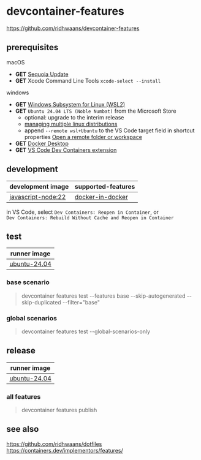 # devcontainer-features
https://github.com/ridhwaans/devcontainer-features

## prerequisites
macOS
- **GET** [Sequoia Update](https://support.apple.com/macos/upgrade)  
- **GET** Xcode Command Line Tools `xcode-select --install`

windows
- **GET** [Windows Subsystem for Linux (WSL2)](https://learn.microsoft.com/en-us/windows/wsl/install#update-to-wsl-2)  
- **GET** `Ubuntu 24.04 LTS (Noble Numbat)` from the Microsoft Store
    - optional: upgrade to the interim release  
    - [managing multiple linux distributions](https://learn.microsoft.com/en-us/windows/wsl/wsl-config#managing-multiple-linux-distributions)  
    - append `--remote wsl+Ubuntu` to the VS Code target field in shortcut properties [Open a remote folder or workspace](https://code.visualstudio.com/docs/remote/wsl#_from-the-windows-command-prompt)  
- **GET** [Docker Desktop](https://www.docker.com/products/docker-desktop/)  
- **GET** [VS Code Dev Containers extension](https://marketplace.visualstudio.com/items?itemName=ms-vscode-remote.remote-containers)  

## development

| development image                                                                   | supported-features                                                                                       | 
|-------------------------------------------------------------------------------------|----------------------------------------------------------------------------------------------------------|
| [javascript-node:22](https://github.com/devcontainers/images/tree/main/src/javascript-node) | [docker-in-docker](https://github.com/devcontainers/features/tree/main/src/docker-in-docker) |

in VS Code, select `Dev Containers: Reopen in Container`, or  
`Dev Containers: Rebuild Without Cache and Reopen in Container` 

## test

| runner image                                     |
|--------------------------------------------------|
| [ubuntu-24.04](https://github.com/actions/runner-images/blob/main/images/ubuntu/Ubuntu2404-Readme.md) |

### base scenario
> devcontainer features test --features base --skip-autogenerated --skip-duplicated --filter="base"
### global scenarios
> devcontainer features test --global-scenarios-only

## release
 
| runner image                                     |
|--------------------------------------------------|
| [ubuntu-24.04](https://github.com/actions/runner-images/blob/main/images/ubuntu/Ubuntu2404-Readme.md) |

### all features
> devcontainer features publish

## see also
https://github.com/ridhwaans/dotfiles  
https://containers.dev/implementors/features/  
